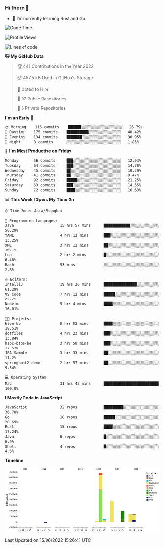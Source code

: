 ### Hi there 👋

- 🌱 I’m currently learning Rust and Go.

<!--START_SECTION:waka-->
![Code Time](http://img.shields.io/badge/Code%20Time-444%20hrs%202%20mins-blue)

![Profile Views](http://img.shields.io/badge/Profile%20Views-0-blue)

![Lines of code](https://img.shields.io/badge/From%20Hello%20World%20I%27ve%20Written-900%20Thousand%20lines%20of%20code-blue)

**🐱 My GitHub Data** 

> 🏆 441 Contributions in the Year 2022
 > 
> 📦 457.5 kB Used in GitHub's Storage 
 > 
> 💼 Opted to Hire
 > 
> 📜 97 Public Repositories 
 > 
> 🔑 6 Private Repositories  
 > 
**I'm an Early 🐤** 

```text
🌞 Morning    116 commits    ██████░░░░░░░░░░░░░░░░░░░   26.79% 
🌆 Daytime    175 commits    ██████████░░░░░░░░░░░░░░░   40.42% 
🌃 Evening    134 commits    ███████░░░░░░░░░░░░░░░░░░   30.95% 
🌙 Night      8 commits      ░░░░░░░░░░░░░░░░░░░░░░░░░   1.85%

```
📅 **I'm Most Productive on Friday** 

```text
Monday       56 commits     ███░░░░░░░░░░░░░░░░░░░░░░   12.93% 
Tuesday      64 commits     ███░░░░░░░░░░░░░░░░░░░░░░   14.78% 
Wednesday    45 commits     ██░░░░░░░░░░░░░░░░░░░░░░░   10.39% 
Thursday     41 commits     ██░░░░░░░░░░░░░░░░░░░░░░░   9.47% 
Friday       92 commits     █████░░░░░░░░░░░░░░░░░░░░   21.25% 
Saturday     63 commits     ███░░░░░░░░░░░░░░░░░░░░░░   14.55% 
Sunday       72 commits     ████░░░░░░░░░░░░░░░░░░░░░   16.63%

```


📊 **This Week I Spent My Time On** 

```text
⌚︎ Time Zone: Asia/Shanghai

💬 Programming Languages: 
Java                     15 hrs 57 mins      ████████████░░░░░░░░░░░░░   50.29% 
YAML                     4 hrs 12 mins       ███░░░░░░░░░░░░░░░░░░░░░░   13.25% 
XML                      3 hrs 12 mins       ██░░░░░░░░░░░░░░░░░░░░░░░   10.1% 
Lua                      2 hrs 2 mins        █░░░░░░░░░░░░░░░░░░░░░░░░   6.46% 
Bash                     53 mins             ░░░░░░░░░░░░░░░░░░░░░░░░░   2.8%

🔥 Editors: 
IntelliJ                 19 hrs 26 mins      ███████████████░░░░░░░░░░   61.29% 
VS Code                  7 hrs 12 mins       █████░░░░░░░░░░░░░░░░░░░░   22.7% 
Neovim                   5 hrs 4 mins        ████░░░░░░░░░░░░░░░░░░░░░   16.01%

🐱‍💻 Projects: 
btoe-be                  5 hrs 52 mins       ████░░░░░░░░░░░░░░░░░░░░░   18.51% 
dotfiles                 4 hrs 23 mins       ███░░░░░░░░░░░░░░░░░░░░░░   13.84% 
hsbc-btoe-be             3 hrs 58 mins       ███░░░░░░░░░░░░░░░░░░░░░░   12.52% 
JPA-Sample               3 hrs 33 mins       ██░░░░░░░░░░░░░░░░░░░░░░░   11.2% 
springboot2-demo         2 hrs 57 mins       ██░░░░░░░░░░░░░░░░░░░░░░░   9.34%

💻 Operating System: 
Mac                      31 hrs 43 mins      █████████████████████████   100.0%

```

**I Mostly Code in JavaScript** 

```text
JavaScript               32 repos            █████████░░░░░░░░░░░░░░░░   36.78% 
Go                       18 repos            █████░░░░░░░░░░░░░░░░░░░░   20.69% 
Rust                     15 repos            ████░░░░░░░░░░░░░░░░░░░░░   17.24% 
Java                     6 repos             █░░░░░░░░░░░░░░░░░░░░░░░░   6.9% 
Shell                    4 repos             █░░░░░░░░░░░░░░░░░░░░░░░░   4.6%

```


**Timeline**

![Chart not found](https://raw.githubusercontent.com/elton/elton/main/charts/bar_graph.png) 


 Last Updated on 15/06/2022 15:26:41 UTC
<!--END_SECTION:waka-->

<!--
**elton/elton** is a ✨ _special_ ✨ repository because its `README.md` (this file) appears on your GitHub profile.

Here are some ideas to get you started:

- 🔭 I’m currently working on ...
- 🌱 I’m currently learning ...
- 👯 I’m looking to collaborate on ...
- 🤔 I’m looking for help with ...
- 💬 Ask me about ...
- 📫 How to reach me: ...
- 😄 Pronouns: ...
- ⚡ Fun fact: ...
-->
